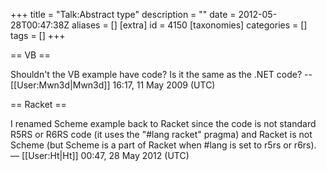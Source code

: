 +++
title = "Talk:Abstract type"
description = ""
date = 2012-05-28T00:47:38Z
aliases = []
[extra]
id = 4150
[taxonomies]
categories = []
tags = []
+++

== VB ==

Shouldn't the VB example have code? Is it the same as the .NET code? --[[User:Mwn3d|Mwn3d]] 16:17, 11 May 2009 (UTC)

== Racket ==

I renamed Scheme example back to Racket since the code is not standard R5RS or R6RS code (it uses the "#lang racket" pragma) and Racket is not Scheme (but Scheme is a part of Racket when #lang is set to r5rs or r6rs). &mdash; [[User:Ht|Ht]] 00:47, 28 May 2012 (UTC)

